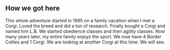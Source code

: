 <h2 class="highlight splash-intro__header"><span> How we got here </span></h2>
<div class="splash-intro__copy">
<p> This whole adventure started in 1995 on a family vacation when I met a Corgi. Loved the breed and did a ton of research. Finally bought a Corgi and named him L.B. We started obedience classes and then agility classes. Now many years later, my entire family enjoys the sport. We now have 4 Border Collies and 1 Corgi. We are looking at another Corgi at this time. We will see. </p>
</div>
